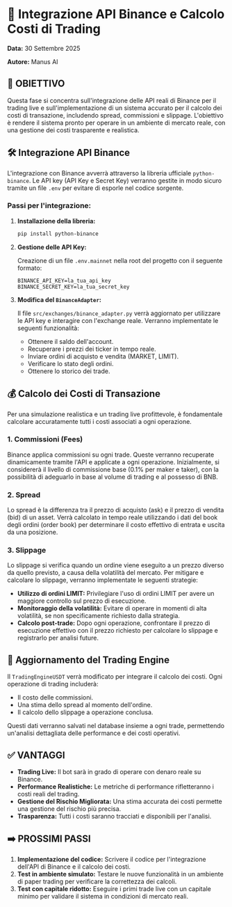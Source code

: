 
# 🔄 Integrazione API Binance e Calcolo Costi di Trading

**Data:** 30 Settembre 2025

**Autore:** Manus AI

## 🎯 OBIETTIVO

Questa fase si concentra sull'integrazione delle API reali di Binance per il trading live e sull'implementazione di un sistema accurato per il calcolo dei costi di transazione, includendo spread, commissioni e slippage. L'obiettivo è rendere il sistema pronto per operare in un ambiente di mercato reale, con una gestione dei costi trasparente e realistica.

## 🛠️ Integrazione API Binance

L'integrazione con Binance avverrà attraverso la libreria ufficiale `python-binance`. Le API key (API Key e Secret Key) verranno gestite in modo sicuro tramite un file `.env` per evitare di esporle nel codice sorgente.

### Passi per l'integrazione:

1.  **Installazione della libreria:**

    ```bash
    pip install python-binance
    ```

2.  **Gestione delle API Key:**

    Creazione di un file `.env.mainnet` nella root del progetto con il seguente formato:

    ```
    BINANCE_API_KEY=la_tua_api_key
    BINANCE_SECRET_KEY=la_tua_secret_key
    ```

3.  **Modifica del `BinanceAdapter`:**

    Il file `src/exchanges/binance_adapter.py` verrà aggiornato per utilizzare le API key e interagire con l'exchange reale. Verranno implementate le seguenti funzionalità:

    *   Ottenere il saldo dell'account.
    *   Recuperare i prezzi dei ticker in tempo reale.
    *   Inviare ordini di acquisto e vendita (MARKET, LIMIT).
    *   Verificare lo stato degli ordini.
    *   Ottenere lo storico dei trade.

## 💰 Calcolo dei Costi di Transazione

Per una simulazione realistica e un trading live profittevole, è fondamentale calcolare accuratamente tutti i costi associati a ogni operazione.

### 1. Commissioni (Fees)

Binance applica commissioni su ogni trade. Queste verranno recuperate dinamicamente tramite l'API e applicate a ogni operazione. Inizialmente, si considererà il livello di commissione base (0.1% per maker e taker), con la possibilità di adeguarlo in base al volume di trading e al possesso di BNB.

### 2. Spread

Lo spread è la differenza tra il prezzo di acquisto (ask) e il prezzo di vendita (bid) di un asset. Verrà calcolato in tempo reale utilizzando i dati del book degli ordini (order book) per determinare il costo effettivo di entrata e uscita da una posizione.

### 3. Slippage

Lo slippage si verifica quando un ordine viene eseguito a un prezzo diverso da quello previsto, a causa della volatilità del mercato. Per mitigare e calcolare lo slippage, verranno implementate le seguenti strategie:

*   **Utilizzo di ordini LIMIT:** Privilegiare l'uso di ordini LIMIT per avere un maggiore controllo sul prezzo di esecuzione.
*   **Monitoraggio della volatilità:** Evitare di operare in momenti di alta volatilità, se non specificamente richiesto dalla strategia.
*   **Calcolo post-trade:** Dopo ogni operazione, confrontare il prezzo di esecuzione effettivo con il prezzo richiesto per calcolare lo slippage e registrarlo per analisi future.

## 📝 Aggiornamento del Trading Engine

Il `TradingEngineUSDT` verrà modificato per integrare il calcolo dei costi. Ogni operazione di trading includerà:

*   Il costo delle commissioni.
*   Una stima dello spread al momento dell'ordine.
*   Il calcolo dello slippage a operazione conclusa.

Questi dati verranno salvati nel database insieme a ogni trade, permettendo un'analisi dettagliata delle performance e dei costi operativi.

## ✅ VANTAGGI

*   **Trading Live:** Il bot sarà in grado di operare con denaro reale su Binance.
*   **Performance Realistiche:** Le metriche di performance rifletteranno i costi reali del trading.
*   **Gestione del Rischio Migliorata:** Una stima accurata dei costi permette una gestione del rischio più precisa.
*   **Trasparenza:** Tutti i costi saranno tracciati e disponibili per l'analisi.

## ➡️ PROSSIMI PASSI

1.  **Implementazione del codice:** Scrivere il codice per l'integrazione dell'API di Binance e il calcolo dei costi.
2.  **Test in ambiente simulato:** Testare le nuove funzionalità in un ambiente di paper trading per verificare la correttezza dei calcoli.
3.  **Test con capitale ridotto:** Eseguire i primi trade live con un capitale minimo per validare il sistema in condizioni di mercato reali.

